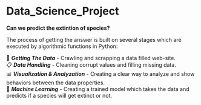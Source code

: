 # Data_Science_Project
**Can we predict the extintion of species?**  

The process of getting the answer is built on several stages which are executed by algorithmic functions in Python:  

📡 **_Getting The Data_** - Crawling and scrapping a data filled web-site.  
📋 **_Data Handling_** - Cleaning corrupt values and filling missing data.  
📊 **_Visualization & Analyzation_** - Creating a clear way to analyze and show behaviors between the data properties.  
🤖 **_Machine Learning_** - Creating a trained model which takes the data and predicts if a species will get extinct or not.   


